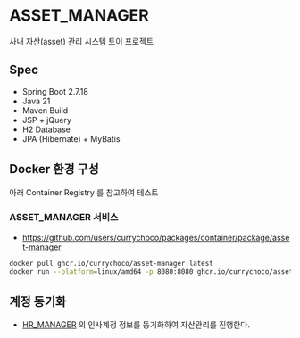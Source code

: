 # ASSET_MANAGER
사내 자산(asset) 관리 시스템 토이 프로젝트

## Spec
- Spring Boot 2.7.18
- Java 21
- Maven Build
- JSP + jQuery
- H2 Database
- JPA (Hibernate) + MyBatis

## Docker 환경 구성
아래 Container Registry 를 참고하여 테스트

### ASSET_MANAGER 서비스
- https://github.com/users/currychoco/packages/container/package/asset-manager
``` bash
docker pull ghcr.io/currychoco/asset-manager:latest
docker run --platform=linux/amd64 -p 8080:8080 ghcr.io/currychoco/asset-manager:latest
```

## 계정 동기화
- [HR_MANAGER](https://github.com/currychoco/HR_MANAGER) 의 인사계정 정보를 동기화하여 자산관리를 진행한다.
